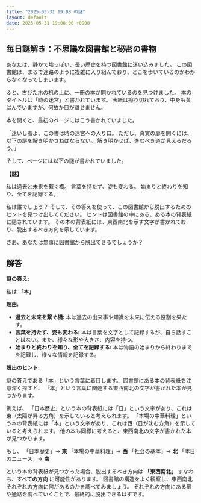 ```yaml
---
title: "2025-05-31 19:08 の謎"
layout: default
date: 2025-05-31 19:08:00 +0900
---
```

## 毎日謎解き：不思議な図書館と秘密の書物

あなたは、静かで埃っぽい、長い歴史を持つ図書館に迷い込みました。
この図書館は、まるで迷路のように複雑に入り組んでおり、どこを歩いているのかわからなくなってしまいます。

ふと、古びた木の机の上に、一冊の本が開かれているのを見つけました。
本のタイトルは「時の迷宮」と書かれています。
表紙は擦り切れており、中身も黄ばんでいますが、何故か目が離せません。

本を開くと、最初のページにはこう書かれていました。

「迷いし者よ、この書は時の迷宮への入り口。
ただし、真実の扉を開くには、以下の謎を解き明かさねばならない。
解き明かせば、進むべき道が見えるだろう。」

そして、ページには以下の謎が書かれていました。

**【謎】**

私は過去と未来を繋ぐ橋。
言葉を持たず、姿も変わる。
始まりと終わりを知り、全てを記録する。

私は誰でしょう？
そして、その答えを使って、この図書館から脱出するためのヒントを見つけ出してください。
ヒントは図書館の中にある、ある本の背表紙に隠されています。
その本の背表紙には、東西南北を示す文字が書かれており、脱出するべき方向を示しています。

さあ、あなたは無事に図書館から脱出できるでしょうか？

## 解答

**謎の答え:**

私は **「本」**

**理由:**

*   **過去と未来を繋ぐ橋:** 本は過去の出来事や知識を未来に伝える役割を果たす。
*   **言葉を持たず、姿も変わる:** 本は言葉を文字として記録するが、自ら話すことはない。また、様々な形や大きさ、内容を持つ。
*   **始まりと終わりを知り、全てを記録する:** 本は物語の始まりから終わりまでを記録し、様々な情報を記録する。

**脱出のヒント:**

謎の答えである「本」という言葉に着目します。
図書館にある本の背表紙を注意深く探すと、
「本」という言葉に関連する東西南北の文字が書かれた本が見つかります。

例えば、
「日本歴史」という本の背表紙には「日」という文字があり、これは東（太陽が昇る方角）を示していると考えられます。
「本場の中華料理」という本の背表紙には「本」という文字があり、これは西（日が沈む方角）を示していると考えられます。
他の本も同様に考えると、東西南北の文字が書かれた本が見つかります。

もし、
「日本歴史」→ **東**
「本場の中華料理」→ **西**
「社会の基本」→ **北**
「本日のニュース」→ **南**

という本の背表紙が見つかった場合、脱出するべき方向は **「東西南北」** すなわち、**すべての方向** に可能性があります。
図書館の構造をよく観察し、東西南北それぞれの方向に何があるのかを調べてみましょう。
それぞれの方向にある扉や通路を調べていくことで、最終的に脱出できるはずです。
